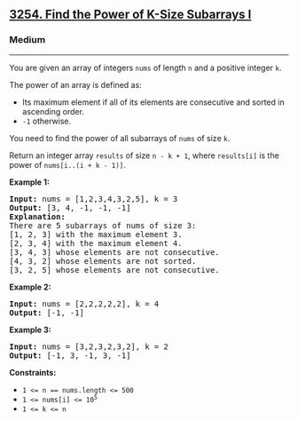 <h2><a href="https://leetcode.com/problems/find-the-power-of-k-size-subarrays-i">3254. Find the Power of K-Size Subarrays I</a></h2>
<h3>Medium</h3>
<hr>
<p>You are given an array of integers <code>nums</code> of length <code>n</code> and a positive integer <code>k</code>.</p>
<p>The power of an array is defined as:</p>
<ul>
<li>Its maximum element if all of its elements are consecutive and sorted in ascending order.</li>
<li><code>-1</code> otherwise.</li>
</ul>
<p>You need to find the power of all subarrays of <code>nums</code> of size <code>k</code>.</p>
<p>Return an integer array <code>results</code> of size <code>n - k + 1</code>, where <code>results[i]</code> is the power of <code>nums[i..(i + k - 1)]</code>.</p>

<p><strong>Example 1:</strong></p>
<pre>
<strong>Input:</strong> nums = [1,2,3,4,3,2,5], k = 3
<strong>Output:</strong> [3, 4, -1, -1, -1]
<strong>Explanation:</strong>
There are 5 subarrays of nums of size 3:
[1, 2, 3] with the maximum element 3.
[2, 3, 4] with the maximum element 4.
[3, 4, 3] whose elements are not consecutive.
[4, 3, 2] whose elements are not sorted.
[3, 2, 5] whose elements are not consecutive.
</pre>

<p><strong>Example 2:</strong></p>
<pre>
<strong>Input:</strong> nums = [2,2,2,2,2], k = 4
<strong>Output:</strong> [-1, -1]
</pre>

<p><strong>Example 3:</strong></p>
<pre>
<strong>Input:</strong> nums = [3,2,3,2,3,2], k = 2
<strong>Output:</strong> [-1, 3, -1, 3, -1]
</pre>

<p><strong>Constraints:</strong></p>
<ul>
<li><code>1 <= n == nums.length <= 500</code></li>
<li><code>1 <= nums[i] <= 10<sup>5</sup></code></li>
<li><code>1 <= k <= n</code></li>
</ul>
